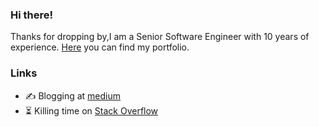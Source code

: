 ### Hi there!

Thanks for dropping by,I am a Senior Software Engineer with 10 years of experience.
[Here](http://hamzeen.github.com) you can find my portfolio.

### Links

- ✍️ Blogging at [medium](https://hamzeen.medium.com/)
- ⏳ Killing time on [Stack Overflow](https://stackoverflow.com/users/4947422/hamzeen-hameem)
